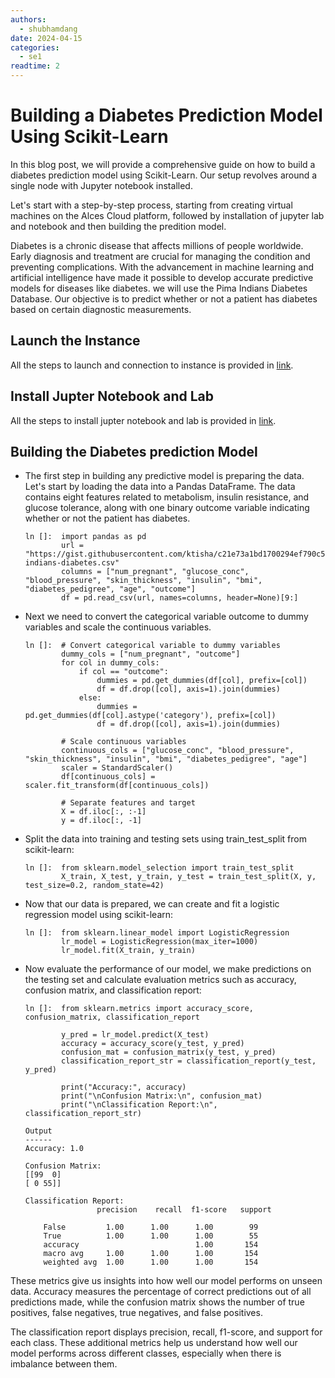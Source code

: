 ```yaml
---
authors:
  - shubhamdang
date: 2024-04-15
categories:
  - se1
readtime: 2
---
```


# Building a Diabetes Prediction Model Using Scikit-Learn
In this blog post, we will provide a comprehensive guide on how to build a diabetes prediction model using Scikit-Learn. Our setup revolves around a single node with Jupyter notebook installed.


Let's start with a step-by-step process, starting from creating virtual machines on the Alces Cloud platform, followed by installation of jupyter lab and notebook and then building the predition model.
<!-- more -->

Diabetes is a chronic disease that affects millions of people worldwide. Early diagnosis and treatment are crucial for managing the condition and preventing complications. With the advancement in machine learning and artificial intelligence have made it possible to develop accurate predictive models for diseases like diabetes. we will use the Pima Indians Diabetes Database. Our objective is to predict whether or not a patient has diabetes based on certain diagnostic measurements.


## Launch the Instance  
All the steps to launch and connection to instance is provided in [link](../../docs/starter/instance.md).

## Install Jupter Notebook and Lab
All the steps to install jupter notebook and lab is provided in [link](./jupyter-lab-notebook.md).


## Building the Diabetes prediction Model
- The first step in building any predictive model is preparing the data. Let's start by loading the data into a Pandas DataFrame. The data contains eight features related to metabolism, insulin resistance, and glucose tolerance, along with one binary outcome variable indicating whether or not the patient has diabetes.

    ```
    ln []:  import pandas as pd
            url = "https://gist.githubusercontent.com/ktisha/c21e73a1bd1700294ef790c56c8aec1f/raw/819b69b5736821ccee93d05b51de0510bea00294/pima-indians-diabetes.csv"
            columns = ["num_pregnant", "glucose_conc", "blood_pressure", "skin_thickness", "insulin", "bmi", "diabetes_pedigree", "age", "outcome"]
            df = pd.read_csv(url, names=columns, header=None)[9:]
    ```

- Next we need to convert the categorical variable outcome to dummy variables and scale the continuous variables.
    ```
    ln []:  # Convert categorical variable to dummy variables
            dummy_cols = ["num_pregnant", "outcome"]
            for col in dummy_cols:
                if col == "outcome":
                    dummies = pd.get_dummies(df[col], prefix=[col])
                    df = df.drop([col], axis=1).join(dummies)
                else:
                    dummies = pd.get_dummies(df[col].astype('category'), prefix=[col])
                    df = df.drop([col], axis=1).join(dummies)

            # Scale continuous variables
            continuous_cols = ["glucose_conc", "blood_pressure", "skin_thickness", "insulin", "bmi", "diabetes_pedigree", "age"]
            scaler = StandardScaler()
            df[continuous_cols] = scaler.fit_transform(df[continuous_cols])

            # Separate features and target
            X = df.iloc[:, :-1]
            y = df.iloc[:, -1]
    ```

- Split the data into training and testing sets using train_test_split from scikit-learn:

    ```
    ln []:  from sklearn.model_selection import train_test_split
            X_train, X_test, y_train, y_test = train_test_split(X, y, test_size=0.2, random_state=42)
    ```


- Now that our data is prepared, we can create and fit a logistic regression model using scikit-learn:

    ```
    ln []:  from sklearn.linear_model import LogisticRegression
            lr_model = LogisticRegression(max_iter=1000)
            lr_model.fit(X_train, y_train)
    ```


- Now evaluate the performance of our model, we make predictions on the testing set and calculate evaluation metrics such as accuracy, confusion matrix, and classification report:

    ```
    ln []:  from sklearn.metrics import accuracy_score, confusion_matrix, classification_report

            y_pred = lr_model.predict(X_test)
            accuracy = accuracy_score(y_test, y_pred)
            confusion_mat = confusion_matrix(y_test, y_pred)
            classification_report_str = classification_report(y_test, y_pred)

            print("Accuracy:", accuracy)
            print("\nConfusion Matrix:\n", confusion_mat)
            print("\nClassification Report:\n", classification_report_str)

    Output
    ------
    Accuracy: 1.0

    Confusion Matrix:
    [[99  0]
    [ 0 55]]

    Classification Report:
                    precision    recall  f1-score   support

        False         1.00      1.00      1.00        99
        True          1.00      1.00      1.00        55
        accuracy                          1.00       154
        macro avg     1.00      1.00      1.00       154
        weighted avg  1.00      1.00      1.00       154
    ```

These metrics give us insights into how well our model performs on unseen data. Accuracy measures the percentage of correct predictions out of all predictions made, while the confusion matrix shows the number of true positives, false negatives, true negatives, and false positives. 

The classification report displays precision, recall, f1-score, and support for each class. These additional metrics help us understand how well our model performs across different classes, especially when there is imbalance between them.
